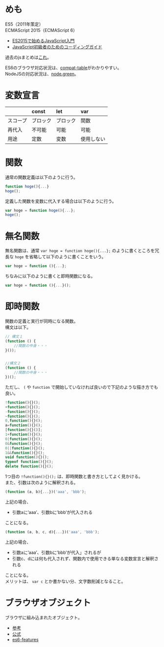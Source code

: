 # めも

ES5（2011年策定）  
ECMAScript 2015（ECMAScript 6）

- [ES2015で始めるJavaScript入門](http://qiita.com/ABCanG1015/items/824681cb88676da4f9a8)
- [JavaScript初級者のためのコーディングガイド](http://qiita.com/raccy/items/bf590d3c10c3f1a2846b)

過去のjsまとめは[これ](http://blog.pepese.com/entry/20130321/1363854485)。

ES6のブラウザ対応状況は、[compat-table](http://kangax.github.io/compat-table/es6/)がわかりやすい。  
NodeJSの対応状況は、[node.green](http://node.green)。

# 変数宣言

| |const|let|var|
|:---|:---|:---|:---|
|スコープ|ブロック|ブロック|関数|
|再代入|不可能|可能|可能|
|用途|定数|変数|使用しない|

# 関数

通常の関数定義は以下のように行う。

```js
function hoge(){...}
hoge();
```

定義した関数を変数に代入する場合は以下のように行う。

```js
var hoge = function hoge(){...};
hoge();
```

# 無名関数

無名関数は、通常 ```var hoge = function hoge(){...};``` のように書くところを冗長な ```hoge``` を省略して以下のように書くことをいう。

```js
var hoge = function (){...};
```

ちなみに以下のように書くと即時関数になる。

```js
var hoge = function (){...}();
```

# 即時関数

関数の定義と実行が同時になる関数。  
構文は以下。

```js
// 構文１
(function () {
    //関数の中身・・・
}());


//構文２
(function () {
    //関数の中身・・・
})();
```

ただし、 ```(``` や ```function``` で開始していなければ良いので下記のような描き方でも良い。

```js
!function(){}();
+function(){}();
-function(){}();
~function(){}();
0,function(){}();
a=function(){}();
[function(){}()];
1+function(){}();
0|function(){}();
0&function(){}();
0||function(){}();
1&&function(){}();
void function(){}();
typeof function(){}();
delete function(){}();
```

1つ目の ```!function(){}();``` は、即時関数と書き方としてよく見かける。  
また、引数は次のように解釈される。

```js
(function (a, b){...})('aaa', 'bbb');
```

上記の場合、

- 引数aに’aaa’、引数bに’bbb’が代入される

ことになる。

```js
(function (a, b, c, d){...})('aaa', 'bbb');
```

上記の場合、

- 引数aに’aaa’、引数bに’bbb’が代入」されるが
- 引数c、dには何も代入されず、関数内で使用できる単なる変数宣言と解釈される

ことになる。  
メリットは、 ```var c``` とか書かない分、文字数削減となること。


# ブラウザオブジェクト

ブラウザに組み込まれたオブジェクト。

- [参考](http://web-design-felica.hatenablog.com/entry/20160511/p1)
- [公式](https://developer.mozilla.org/ja/docs/Web/API/Window)
- [es6-features](https://codetower.github.io/es6-features/)
